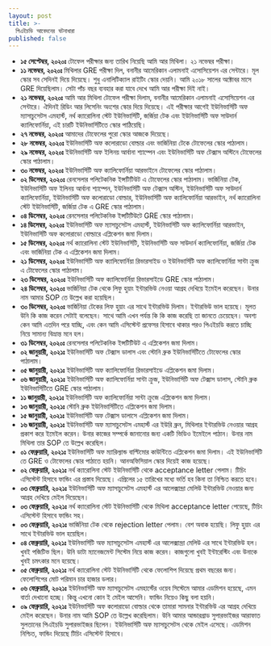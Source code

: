 ```yaml
---
layout: post
title: >-
  পিএইচডি আবেদনের ঘটনাধারা
published: false
---
```

- **১৫ সেপ্টেম্বর, ২০২০ঃ** টোফেল পরীক্ষার জন্য তারিখ নিয়েছি আমি আর মিথিলা। ২১ নভেম্বর পরীক্ষা।
- **১১ নভেম্বর, ২০২০ঃ** মিথিলার GRE পরীক্ষা দিল, বনানীর আমেরিকান এলামনাই এসোসিয়েশন এর সেন্টারে। মূল স্কোর সব সেদিনই দিয়ে দিয়েছে। শুধু এনালিটিক্যাল রাইটিং স্কোর দেয়নি। আমি ২০১৮ সালের অক্টোবর মাসে GRE দিয়েছিলাম। সেটা পাঁচ বছর ব্যবহার করা যাবে দেখে আমি আর পরীক্ষা দিই নাই। 
- **২১ নভেম্বর, ২০২০ঃ** আমি আর মিথিলা টোফেল পরীক্ষা দিলাম, বনানীর আমেরিকান এলামনাই এসোসিয়েশন এর সেন্টারে। ঐদিনই রিডিং আর লিসেনিং অংশের স্কোর দিয়ে দিয়েছে। এই পরীক্ষার আগেই ইউনিভার্সিটি অফ ম্যাসাচুসেটস এমহার্স্ট, নর্থ ক্যারোলিনা স্টেট ইউনিভার্সিটি, জর্জিয়া টেক এবং ইউনিভার্সিটি অফ সাউদার্ন ক্যালিফোর্নিয়া, এই চারটি ইউনিভার্সিটিতে স্কোর পাঠিয়েছি। 
- **২৭ নভেম্বর, ২০২০ঃ** আমাদের টোফেলের পুরো স্কোর আজকে দিয়েছে। 
- **২৮ নভেম্বর, ২০২০ঃ** ইউনিভার্সিটি অফ কলোরাডো বোল্ডার এবং ভার্জিনিয়া টেকে টোফেলের স্কোর পাঠালাম।
- **২৯ নভেম্বর, ২০২০ঃ** ইউনিভার্সিটি অফ ইলিনয় আর্বানা শ্যাম্পেন এবং ইউনিভার্সিটি অফ টেক্সাস অস্টিনে টোফেলের স্কোর পাঠালাম। 
- **৩০ নভেম্বর, ২০২০ঃ** ইউনিভার্সিটি অফ ক্যালিফোর্নিয়া আরভাইনে টোফেলের স্কোর পাঠালাম।
- **০২ ডিসেম্বর, ২০২০ঃ** রেনসেলার পলিটেকনিক ইন্সটিটিউট এ টোফেলের স্কোর পাঠালাম। ভার্জিনিয়া টেক, ইউনিভার্সিটি অফ ইলিনয় আর্বানা শ্যাম্পেন, ইউনিভার্সিটি অফ টেক্সাস অস্টিন, ইউনিভার্সিটি অফ সাউদার্ন ক্যালিফোর্নিয়া, ইউনিভার্সিটি অফ কলোরাডো বোল্ডার, ইউনিভার্সিটি অফ ক্যালিফোর্নিয়া আরভাইন, নর্থ ক্যারোলিনা স্টেট ইউনিভার্সিটি, জর্জিয়া টেক এ GRE স্কোর পাঠালাম। 
- **০৪ ডিসেম্বর, ২০২০ঃ** রেনসেলার পলিটেকনিক ইন্সটিটিউটে GRE স্কোর পাঠালাম। 
- **১৪ ডিসেম্বর, ২০২০ঃ** ইউনিভার্সিটি অফ ম্যাসাচুসেটস এমহার্স্ট, ইউনিভার্সিটি অফ ক্যালিফোর্নিয়া আরভাইন, ইউনিভার্সিটি অফ কলোরাডো বোল্ডারে এপ্লিকেশন জমা দিলাম।
- **১৫ ডিসেম্বর, ২০২০ঃ** নর্থ ক্যারোলিনা স্টেট ইউনিভার্সিটি, ইউনিভার্সিটি অফ সাউদার্ন ক্যালিফোর্নিয়া, জর্জিয়া টেক এবং ভার্জিনিয়া টেক এ এপ্লিকেশন জমা দিলাম।
- **২১ ডিসেম্বর, ২০২০ঃ** ইউনিভার্সিটি অফ ক্যালিফোর্নিয়া রিভারসাইড ও ইউনিভার্সিটি অফ ক্যালিফোর্নিয়া সান্টা ক্রুজ এ টোফেলের স্কোর পাঠালাম।
- **২৩ ডিসেম্বর, ২০২০ঃ** ইউনিভার্সিটি অফ ক্যালিফোর্নিয়া রিভারসাইডে GRE স্কোর পাঠালাম। 
- **২৪ ডিসেম্বর, ২০২০ঃ** ভার্জিনিয়া টেক থেকে লিফু হুয়াং ইন্টারভিউ নেওয়া আগ্রহ দেখিয়ে ইমেইল করেছেন। উনার নাম আমার SOP তে উল্লেখ করা হয়েছিল। 
- **৩০ ডিসেম্বর, ২০২০ঃ** ভার্জিনিয়া টেকের লিফ হুয়াং এর সাথে ইন্টারভিউ দিলাম। ইন্টারভিউ ভাল হয়েছে। মূলত উনি কি কাজ করেন সেটাই বলেছেন। সাথে আমি এখন পর্যন্ত কি কি কাজ করেছি তা জানতে চেয়েছেন। অবশ্য কেন আমি এতদিন পরে যাচ্ছি, এবং কেন আমি এসিস্টেন্ট প্রফেসর হিসাবে থাকার পরও পিএইচডি করতে চাচ্ছি নিয়ে সামান্য বিভ্রান্ত মনে হল। 
- **৩১ ডিসেম্বর, ২০২০ঃ** রেনসেলার পলিটেকনিক ইন্সটিটিউট এ এপ্লিকেশন জমা দিলাম।
- **০২ জানুয়ারী, ২০২১ঃ** ইউনিভার্সিটি অফ টেক্সাস ডালাস এবং স্টোনি ব্রুক ইউনিভার্সিটিতে টোফেলের স্কোর পাঠালাম।
- **০৫ জানুয়ারী, ২০২১ঃ** ইউনিভার্সিটি অফ ক্যালিফোর্নিয়া রিভারসাইডে এপ্লিকেশন জমা দিলাম।
- **০৬ জানুয়ারী, ২০২১ঃ** ইউনিভার্সিটি অফ ক্যালিফোর্নিয়া সান্টা ক্রুজ, ইউনিভার্সিটি অফ টেক্সাস ডালাস, স্টোনি ব্রুক ইউনিভার্সিটিতে GRE স্কোর পাঠালাম। 
- **১১ জানুয়ারী, ২০২১ঃ** ইউনিভার্সিটি অফ ক্যালিফোর্নিয়া সান্টা ক্রুজে এপ্লিকেশন জমা দিলাম।
- **১৩ জানুয়ারী, ২০২১ঃ** স্টোনি ব্রুক ইউনিভার্সিটিতে এপ্লিকেশন জমা দিলাম।
- **১৫ জানুয়ারী, ২০২১ঃ** ইউনিভার্সিটি অফ টেক্সাস ডালাসে এপ্লিকেশন জমা দিলাম।
- **১৬ জানুয়ারী, ২০২১ঃ** ইউনিভার্সিটি অফ ম্যাসাচুসেটস এমহার্স্ট এর ইউরি ব্রুন, মিথিলার ইন্টারভিউ নেওয়ার আগ্রহ প্রকাশ করে ইমেইল করেন। উনার কাজের সম্পর্কে জানানোর জন্য একটি ভিডিও ইমেইলে পাঠান। উনার নাম মিথিলা তার SOP তে উল্লেখ করেছিল। 
- **০১ ফেব্রুয়ারি, ২০২১ঃ** ইউনিভার্সিটি অফ ম্যারিল্যান্ড বাল্টিমোর কাউন্টিতে এপ্লিকেশন জমা দিলাম। এই ইউনিভার্সিটি তে GRE ও টোফেলের স্কোর পাঠাতে হয়নি। আনঅফিসিয়াল স্কোর দিয়েই কাজ হয়েছে। 
- **০২ ফেব্রুয়ারি, ২০২১ঃ** নর্থ ক্যারোলিনা স্টেট ইউনিভার্সিটি থেকে acceptance letter পেলাম। টিচিং এসিস্টেন্ট হিসাবে ফান্ডিং এর প্রস্তাব দিয়েছে। এপ্রিলের ১৫ তারিখের মধ্যে ভর্তি হব কিনা তা নিশ্চিত করতে হবে। 
- **০৩ ফেব্রুয়ারি, ২০২১ঃ** ইউনিভার্সিটি অফ ম্যাসাচুসেটস এমহার্স্ট এর আলেক্সান্দ্রা মেলিউ ইন্টারভিউ নেওয়ার জন্য আগ্রহ দেখিয়ে মেইল দিয়েছেন। 
- **০৩ ফেব্রুয়ারি, ২০২১ঃ** নর্থ ক্যারোলিনা স্টেট ইউনিভার্সিটি থেকে মিথিলা acceptance letter পেয়েছে, টিচিং এসিস্টেন্ট হিসাবে ফান্ডিং সহ। 
- **০৩ ফেব্রুয়ারি, ২০২১ঃ** ভার্জিনিয়া টেক থেকে rejection letter পেলাম। বেশ অবাক হয়েছি। লিফু হুয়াং এর সাথে ইন্টারভিউ ভাল হয়েছিল।  
- **০৪ ফেব্রুয়ারি, ২০২১ঃ** ইউনিভার্সিটি অফ ম্যাসাচুসেটস এমহার্স্ট এর আলেক্সান্দ্রা মেলিউ এর সাথে ইন্টারভিউ হল। খুবই পজিটিভ ছিল। উনি ডাটা ম্যানেজমেন্ট সিস্টেম নিয়ে কাজ করেন। কাজগুলো খুবই ইন্টারেস্টিং এবং উনাকে খুবই চমৎকার মনে হয়েছে। 
- **০৫ ফেব্রুয়ারি, ২০২১ঃ** নর্থ ক্যারোলিনা স্টেট ইউনিভার্সিটি থেকে ফেলোশিপ দিয়েছে প্রথম বছরের জন্য। ফেলোশিপের মোট পরিমান চার হাজার ডলার। 
- **০৬ ফেব্রুয়ারি, ২০২১ঃ** ইউনিভার্সিটি অফ ম্যাসাচুসেটস এমহার্স্টের ওয়েব সিস্টেমে আমার এডমিশন হয়েছে, এমন বার্তা দেখানো হচ্ছে। কিন্তু এখনো কোন ই মেইল আসেনি। ফান্ডিং নিয়েও কিছু বলা হয়নি।
- **০৯ ফেব্রুয়ারি, ২০২১ঃ** ইউনিভার্সিটি অফ কলোরাডো বোল্ডার থেকে তামারা সামনার ইন্টারভিউ এর আগ্রহ দেখিয়ে মেইল করেছেন। উনার নাম আমি SOP তে উল্লেখ করেছিলাম। উনি আমার আন্ডারগ্রাড সুপারভাইজর আরাফাত সুলতানের পিএইচডি সুপারভাইজর ছিলেন। ইউনিভার্সিটি অফ ম্যাসাচুসেটস থেকে মেইল এসেছে। এডমিশন নিশ্চিত, ফান্ডিং দিয়েছে টিচিং এসিস্টেন্ট হিসাবে। 
